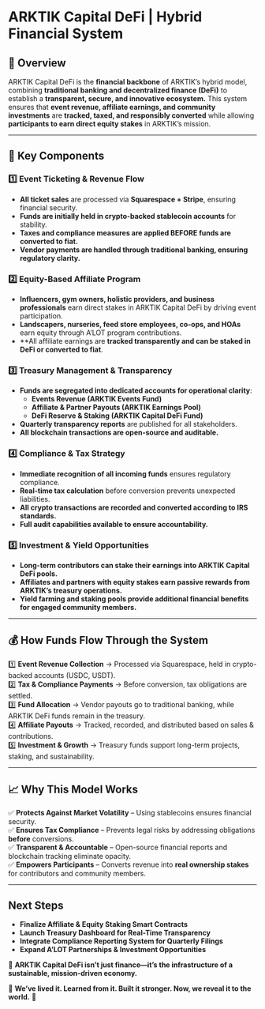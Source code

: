 # **ARKTIK Capital DeFi | Hybrid Financial System**

## **🔹 Overview**
ARKTIK Capital DeFi is the **financial backbone** of ARKTIK’s hybrid model, combining **traditional banking and decentralized finance (DeFi)** to establish a **transparent, secure, and innovative ecosystem.** This system ensures that **event revenue, affiliate earnings, and community investments** are **tracked, taxed, and responsibly converted** while allowing **participants to earn direct equity stakes** in ARKTIK’s mission.

---

## **📌 Key Components**

### **1️⃣ Event Ticketing & Revenue Flow**
- **All ticket sales** are processed via **Squarespace + Stripe**, ensuring financial security.
- **Funds are initially held in crypto-backed stablecoin accounts** for stability.
- **Taxes and compliance measures are applied BEFORE funds are converted to fiat.**
- **Vendor payments are handled through traditional banking, ensuring regulatory clarity.**

### **2️⃣ Equity-Based Affiliate Program**
- **Influencers, gym owners, holistic providers, and business professionals** earn direct stakes in ARKTIK Capital DeFi by driving event participation.
- **Landscapers, nurseries, feed store employees, co-ops, and HOAs** earn equity through A’LOT program contributions.
- **All affiliate earnings are **tracked transparently and can be staked in DeFi or converted to fiat**.

### **3️⃣ Treasury Management & Transparency**
- **Funds are segregated into dedicated accounts for operational clarity**:
  - **Events Revenue (ARKTIK Events Fund)**
  - **Affiliate & Partner Payouts (ARKTIK Earnings Pool)**
  - **DeFi Reserve & Staking (ARKTIK Capital DeFi Fund)**
- **Quarterly transparency reports** are published for all stakeholders.
- **All blockchain transactions are open-source and auditable.**

### **4️⃣ Compliance & Tax Strategy**
- **Immediate recognition of all incoming funds** ensures regulatory compliance.
- **Real-time tax calculation** before conversion prevents unexpected liabilities.
- **All crypto transactions are recorded and converted according to IRS standards.**
- **Full audit capabilities available to ensure accountability.**

### **5️⃣ Investment & Yield Opportunities**
- **Long-term contributors can stake their earnings into ARKTIK Capital DeFi pools.**
- **Affiliates and partners with equity stakes earn passive rewards from ARKTIK’s treasury operations.**
- **Yield farming and staking pools provide additional financial benefits for engaged community members.**

---

## **💰 How Funds Flow Through the System**
1️⃣ **Event Revenue Collection** → Processed via Squarespace, held in crypto-backed accounts (USDC, USDT).  
2️⃣ **Tax & Compliance Payments** → Before conversion, tax obligations are settled.  
3️⃣ **Fund Allocation** → Vendor payouts go to traditional banking, while ARKTIK DeFi funds remain in the treasury.  
4️⃣ **Affiliate Payouts** → Tracked, recorded, and distributed based on sales & contributions.  
5️⃣ **Investment & Growth** → Treasury funds support long-term projects, staking, and sustainability.

---

## **📈 Why This Model Works**
✅ **Protects Against Market Volatility** – Using stablecoins ensures financial security.  
✅ **Ensures Tax Compliance** – Prevents legal risks by addressing obligations **before** conversions.  
✅ **Transparent & Accountable** – Open-source financial reports and blockchain tracking eliminate opacity.  
✅ **Empowers Participants** – Converts revenue into **real ownership stakes** for contributors and community members.  

---

## **Next Steps**
- **Finalize Affiliate & Equity Staking Smart Contracts**
- **Launch Treasury Dashboard for Real-Time Transparency**
- **Integrate Compliance Reporting System for Quarterly Filings**
- **Expand A’LOT Partnerships & Investment Opportunities**

📌 **ARKTIK Capital DeFi isn’t just finance—it’s the infrastructure of a sustainable, mission-driven economy.**  

💠 **We’ve lived it. Learned from it. Built it stronger. Now, we reveal it to the world.** 💠


